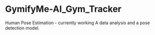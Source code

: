 # GymifyMe-AI_Gym_Tracker
Human Pose Estimation - currently working
A data analysis and a pose detection model.
